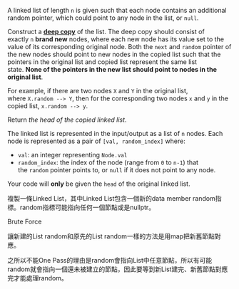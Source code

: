 A linked list of length `n` is given such that each node contains an additional random pointer, which could point to any node in the list, or `null`.

Construct a [**deep copy**](https://en.wikipedia.org/wiki/Object_copying#Deep_copy) of the list. The deep copy should consist of exactly `n` **brand new** nodes, where each new node has its value set to the value of its corresponding original node. Both the `next` and `random` pointer of the new nodes should point to new nodes in the copied list such that the pointers in the original list and copied list represent the same list state. **None of the pointers in the new list should point to nodes in the original list**.

For example, if there are two nodes `X` and `Y` in the original list, where `X.random --> Y`, then for the corresponding two nodes `x` and `y` in the copied list, `x.random --> y`.

Return _the head of the copied linked list_.

The linked list is represented in the input/output as a list of `n` nodes. Each node is represented as a pair of `[val, random_index]` where:

- `val`: an integer representing `Node.val`
- `random_index`: the index of the node (range from `0` to `n-1`) that the `random` pointer points to, or `null` if it does not point to any node.

Your code will **only** be given the `head` of the original linked list.

複製一條Linked List，其中Linked List包含一個新的data member random指標。random指標可能指向任何一個節點或是nullptr。

Brute Force

讓新建的List random和原先的List random一樣的方法是用map把新舊節點對應。

之所以不能One Pass的理由是random會指向List中任意節點，所以有可能random就會指向一個還未被建立的節點，因此要等到新List建完、新舊節點對應完才能處理random。

```cpp

```